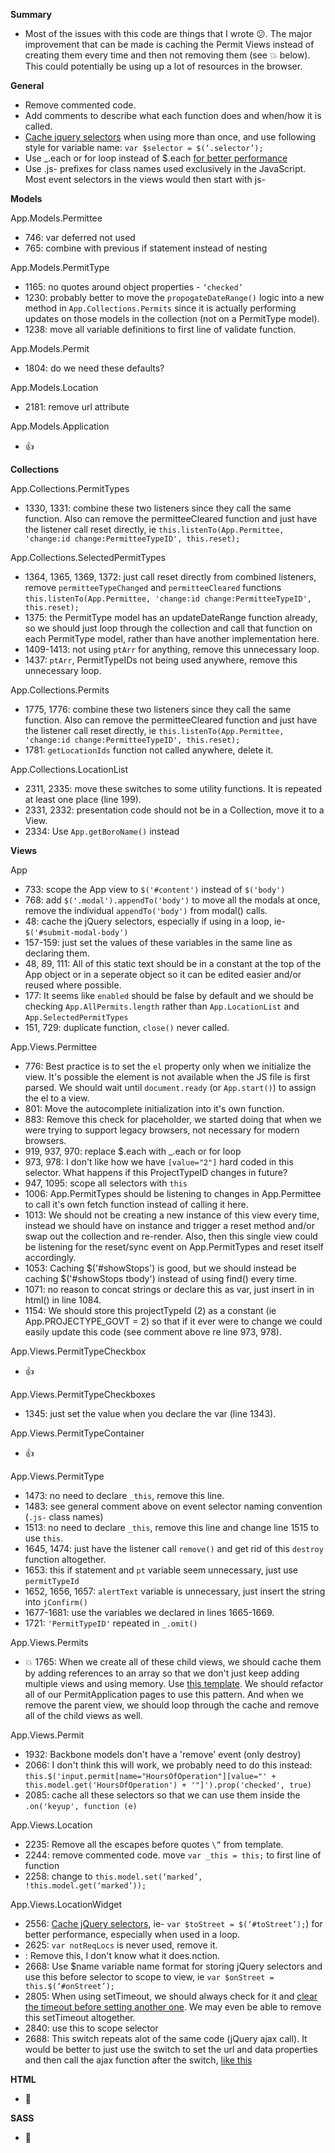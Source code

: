 **Summary**
- Most of the issues with this code are things that I wrote :confused:. The major improvement that can be made is caching the Permit Views instead of creating them every time and then not removing them (see :boom: below). This could potentially be using up a lot of resources in the browser. 

**General**
- Remove commented code.
- Add comments to describe what each function does and when/how it is called.
- [Cache jquery selectors](https://github.com/nycdot/javascript#jquery) when using more than once, and use following style for variable name: `var $selector = $(‘.selector’);`
- Use _.each or for loop instead of $.each [for better performance](http://jsperf.com/jquery-each-vs-for-loop/35)
- Use .js- prefixes for class names used exclusively in the JavaScript. Most event selectors in the views would then start with js-

**Models**

App.Models.Permittee
- 746: var deferred not used
- 765: combine with previous if statement instead of nesting

App.Models.PermitType
- 1165: no quotes around object properties - `‘checked’`
- 1230: probably better to move the `propogateDateRange()` logic into a new method in `App.Collections.Permits` since it is actually performing updates on those models in the collection (not on a PermitType model).
- 1238: move all variable definitions to first line of validate function.

App.Models.Permit
- 1804: do we need these defaults?

App.Models.Location
- 2181: remove url attribute

App.Models.Application
- :thumbsup:

**Collections**

App.Collections.PermitTypes
- 1330, 1331: combine these two listeners since they call the same function. Also can remove the permitteeCleared function and just have the listener call reset directly, ie `this.listenTo(App.Permittee, 'change:id change:PermitteeTypeID', this.reset);`

App.Collections.SelectedPermitTypes
- 1364, 1365, 1369, 1372: just call reset directly from combined listeners, remove `permitteeTypeChanged` and `permitteeCleared` functions `this.listenTo(App.Permittee, 'change:id change:PermitteeTypeID', this.reset);`
- 1375: the PermitType model has an updateDateRange function already, so we should just loop through the collection and call that function on each PermitType model, rather than have another implementation here.
- 1409-1413: not using `ptArr` for anything, remove this unnecessary loop.
- 1437: `ptArr`, PermitTypeIDs not being used anywhere, remove this unnecessary loop.

App.Collections.Permits
- 1775, 1776: combine these two listeners since they call the same function. Also can remove the permitteeCleared function and just have the listener call reset directly, ie `this.listenTo(App.Permittee, 'change:id change:PermitteeTypeID', this.reset);`
- 1781: `getLocationIds` function not called anywhere, delete it.

App.Collections.LocationList
- 2311, 2335: move these switches to some utility functions. It is repeated at least one place (line 199).
- 2331, 2332: presentation code should not be in a Collection, move it to a View.
- 2334: Use `App.getBoroName()` instead

**Views**

App
- 733: scope the App view to `$('#content')` instead of `$('body')`
- 768: add `$('.modal').appendTo('body')` to move all the modals at once, remove the individual `appendTo('body')` from modal() calls.
- 48: cache the jQuery selectors, especially if using in a loop, ie- `$('#submit-modal-body')`
- 157-159: just set the values of these variables in the same line as declaring them.
- 48, 89, 111: All of this static text should be in a constant at the top of the App object or in a seperate object so it can be edited easier and/or reused where possible.
- 177: It seems like `enabled` should be false by default and we should be checking `App.AllPermits.length` rather than `App.LocationList` and `App.SelectedPermitTypes`
- 151, 729: duplicate function, `close()` never called.

App.Views.Permittee
- 776: Best practice is to set the `el` property only when we initialize the view. It's possible the element is not available when the JS file is first parsed. We should wait until `document.ready` (or `App.start()`) to assign the el to a view.
- 801: Move the autocomplete initialization into it's own function.
- 883: Remove this check for placeholder, we started doing that when we were trying to support legacy browsers, not necessary for modern browsers.
- 919, 937, 970: replace $.each with _.each or for loop
- 973, 978: I don't like how we have `[value="2"]` hard coded in this selector. What happens if this ProjectTypeID changes in future? 
- 947, 1095: scope all selectors with `this`
- 1006: App.PermitTypes should be listening to changes in App.Permittee to call it's own fetch function instead of calling it here.
- 1013: We should not be creating a new instance of this view every time, instead we should have on instance and trigger a reset method and/or swap out the collection and re-render. Also, then this single view could be listening for the reset/sync event on App.PermitTypes and reset itself accordingly.
- 1053: Caching $('#showStops') is good, but we should instead be caching $('#showStops tbody') instead of using find() every time.
- 1071: no reason to concat strings or declare this as var, just insert in in html() in line 1084.
- 1154: We should store this projectTypeId (2) as a constant (ie App.PROJECTYPE_GOVT = 2) so that if it ever were to change we could easily update this code (see comment above re line 973, 978).

App.Views.PermitTypeCheckbox
- :thumbsup:

App.Views.PermitTypeCheckboxes
- 1345: just set the value when you declare the var (line 1343).

App.Views.PermitTypeContainer
- :thumbsup:

App.Views.PermitType
- 1473: no need to declare `_this`, remove this line.
- 1483: see general comment above on event selector naming convention (`.js-` class names)
- 1513: no need to declare `_this`, remove this line and change line 1515 to use `this`.
- 1645, 1474: just have the listener call `remove()` and get rid of this `destroy` function altogether.
- 1653: this if statement and `pt` variable seem unnecessary, just use `permitTypeId`
- 1652, 1656, 1657: `alertText` variable is unnecessary, just insert the string into `jConfirm()`
- 1677-1681: use the variables we declared in lines 1665-1669.
- 1721: `'PermitTypeID'` repeated in `_.omit()`

App.Views.Permits
- :boom: 1765: When we create all of these child views, we should cache them by adding references to an array so that we don't just keep adding multiple views and using memory. Use [this template](https://gist.github.com/chadwilcomb/18037a4ce0be22ec67fa). We should refactor all of our PermitApplication pages to use this pattern. And when we remove the parent view, we should loop through the cache and remove all of the child views as well.

App.Views.Permit
- 1932: Backbone models don't have a 'remove' event (only destroy)
- 2066: I don't think this will work, we probably need to do this instead: `this.$('input.permit[name="HoursOfOperation"][value="' + this.model.get('HoursOfOperation') + '"]').prop('checked', true)`
- 2085: cache all these selectors so that we can use them inside the `.on('keyup', function (e)`

App.Views.Location
- 2235: Remove all the escapes before quotes `\”` from template.
- 2244: remove commented code. move `var _this = this;` to first line of function
- 2258: change to `this.model.set(‘marked’, !this.model.get(‘marked’));`

App.Views.LocationWidget
- 2556: [Cache jQuery selectors](https://github.com/nycdot/javascript#jquery), ie- `var $toStreet = $(‘#toStreet’);`) for better performance, especially when used in a loop.
- 2625: `var notReqLocs` is never used, remove it.
- : Remove this, I don't know what it does.nction.
- 2668: Use $name variable name format for storing jQuery selectors and use this before selector to scope to view, ie `var $onStreet = this.$(‘#onStreet’);`
- 2805: When using setTimeout, we should always check for it and [clear the timeout before setting another one](http://www.w3schools.com/jsref/met_win_cleartimeout.asp). We may even be able to remove this setTimeout altogether.
- 2840: use this to scope selector
- 2688: This switch repeats alot of the same code (jQuery ajax call). It would be better to just use the switch to set the url and data properties and then call the ajax function after the switch, [like this](https://gist.github.com/chadwilcomb/c9ddf626883b3d0bd312)

**HTML**
- :100:

**SASS**
- :100:
